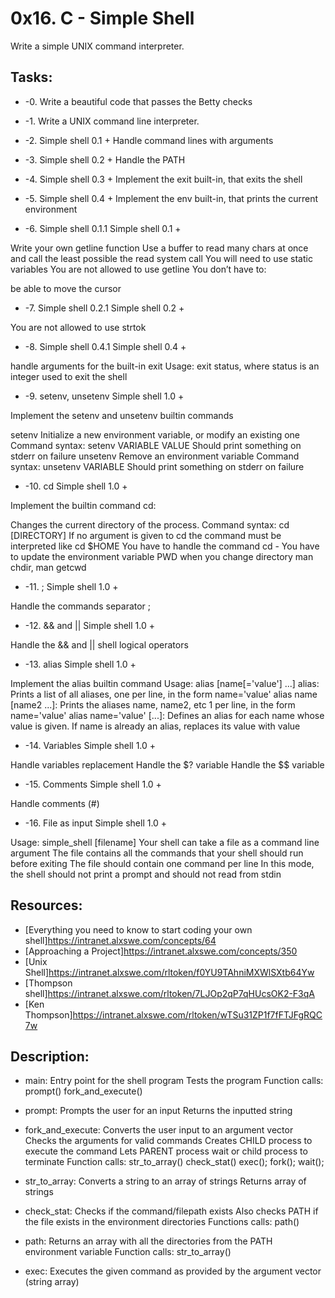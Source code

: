 # 0x16. C - Simple Shell 
Write a simple UNIX command interpreter.

## Tasks:
* -0. Write a beautiful code that passes the Betty checks

* -1. Write a UNIX command line interpreter.

* -2. Simple shell 0.1 +
Handle command lines with arguments

* -3. Simple shell 0.2 +
Handle the PATH

* -4. Simple shell 0.3 +
Implement the exit built-in, that exits the shell

* -5. Simple shell 0.4 +
Implement the env built-in, that prints the current environment

* -6. Simple shell 0.1.1
Simple shell 0.1 +

Write your own getline function
Use a buffer to read many chars at once and call the least possible the read system call
You will need to use static variables
You are not allowed to use getline
You don’t have to:

be able to move the cursor

* -7. Simple shell 0.2.1
Simple shell 0.2 +

You are not allowed to use strtok

* -8. Simple shell 0.4.1
Simple shell 0.4 +

handle arguments for the built-in exit
Usage: exit status, where status is an integer used to exit the shell

* -9. setenv, unsetenv
Simple shell 1.0 +

Implement the setenv and unsetenv builtin commands

setenv
Initialize a new environment variable, or modify an existing one
Command syntax: setenv VARIABLE VALUE
Should print something on stderr on failure
unsetenv
Remove an environment variable
Command syntax: unsetenv VARIABLE
Should print something on stderr on failure


* -10. cd
Simple shell 1.0 +

Implement the builtin command cd:

Changes the current directory of the process.
Command syntax: cd [DIRECTORY]
If no argument is given to cd the command must be interpreted like cd $HOME
You have to handle the command cd -
You have to update the environment variable PWD when you change directory
man chdir, man getcwd

* -11. ;
Simple shell 1.0 +

Handle the commands separator ;

* -12. && and ||
Simple shell 1.0 +

Handle the && and || shell logical operators

* -13. alias
Simple shell 1.0 +

Implement the alias builtin command
Usage: alias [name[='value'] ...]
alias: Prints a list of all aliases, one per line, in the form name='value'
alias name [name2 ...]: Prints the aliases name, name2, etc 1 per line, in the form name='value'
alias name='value' [...]: Defines an alias for each name whose value is given. If name is already an alias, replaces its value with value

* -14. Variables
Simple shell 1.0 +

Handle variables replacement
Handle the $? variable
Handle the $$ variable

* -15. Comments
Simple shell 1.0 +

Handle comments (#)

* -16. File as input
Simple shell 1.0 +

Usage: simple_shell [filename]
Your shell can take a file as a command line argument
The file contains all the commands that your shell should run before exiting
The file should contain one command per line
In this mode, the shell should not print a prompt and should not read from stdin

## Resources:
* [Everything you need to know to start coding your own shell]https://intranet.alxswe.com/concepts/64
* [Approaching a Project]https://intranet.alxswe.com/concepts/350
* [Unix Shell]https://intranet.alxswe.com/rltoken/f0YU9TAhniMXWlSXtb64Yw
* [Thompson shell]https://intranet.alxswe.com/rltoken/7LJOp2qP7qHUcsOK2-F3qA
* [Ken Thompson]https://intranet.alxswe.com/rltoken/wTSu31ZP1f7fFTJFgRQC7w

## Description:
* main:
	Entry point for the shell program
	Tests the program
	Function calls:
		prompt()
		fork_and_execute()

* prompt:
	Prompts the user for an input
	Returns the inputted string

* fork_and_execute:
	Converts the user input to an argument vector
	Checks the arguments for valid commands
	Creates CHILD process to execute the command
	Lets PARENT process wait or child process to terminate
	Function calls:
		str_to_array()
		check_stat()
		exec();
		fork();
		wait();

* str_to_array:
	Converts a string to an array of strings
	Returns array of strings

* check_stat:
	Checks if the command/filepath exists
	Also checks PATH if the file exists in the environment directories
	Functions calls:
		path()

* path:
	Returns an array with all the directories from the PATH environment variable
	Function calls:
		str_to_array()

* exec:
	Executes the given command as provided by the argument vector (string array)

